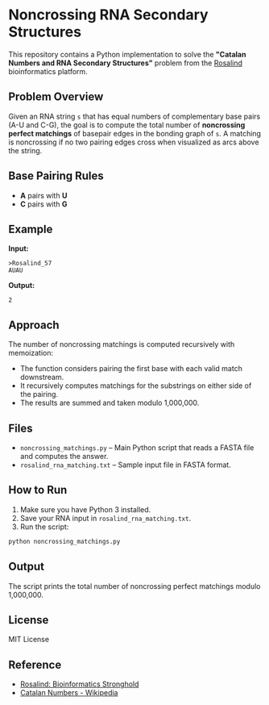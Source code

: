 # Noncrossing RNA Secondary Structures

This repository contains a Python implementation to solve the **"Catalan Numbers and RNA Secondary Structures"** problem from the [Rosalind](http://rosalind.info) bioinformatics platform.

## Problem Overview

Given an RNA string `s` that has equal numbers of complementary base pairs (A-U and C-G), the goal is to compute the total number of **noncrossing perfect matchings** of basepair edges in the bonding graph of `s`. A matching is noncrossing if no two pairing edges cross when visualized as arcs above the string.

## Base Pairing Rules

* **A** pairs with **U**
* **C** pairs with **G**

## Example

**Input:** 

```
>Rosalind_57
AUAU
```

**Output:**

```
2
```

## Approach

The number of noncrossing matchings is computed recursively with memoization:

* The function considers pairing the first base with each valid match downstream.
* It recursively computes matchings for the substrings on either side of the pairing.
* The results are summed and taken modulo 1,000,000.

## Files

* `noncrossing_matchings.py` – Main Python script that reads a FASTA file and computes the answer.
* `rosalind_rna_matching.txt` – Sample input file in FASTA format.

## How to Run

1. Make sure you have Python 3 installed.
2. Save your RNA input in `rosalind_rna_matching.txt`.
3. Run the script:

```bash
python noncrossing_matchings.py
```

## Output

The script prints the total number of noncrossing perfect matchings modulo 1,000,000.

## License

MIT License

## Reference

* [Rosalind: Bioinformatics Stronghold](http://rosalind.info/problems/rnas/)
* [Catalan Numbers - Wikipedia](https://en.wikipedia.org/wiki/Catalan_number)
